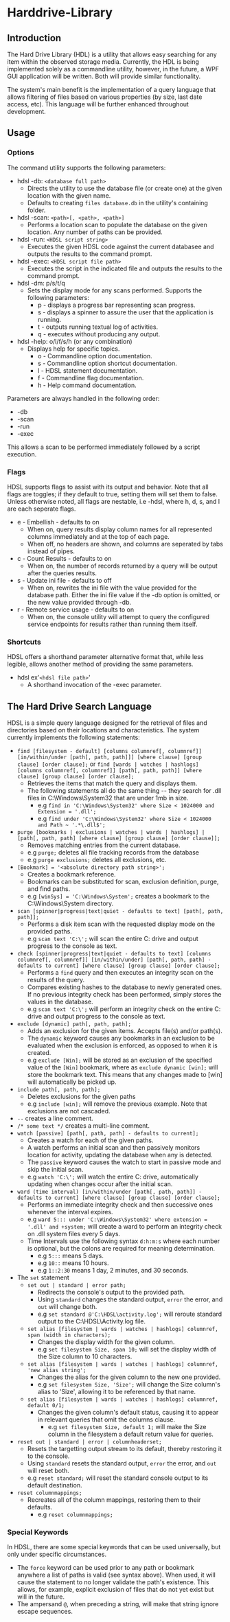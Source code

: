 # Harddrive-Library

## Introduction
The Hard Drive Library (HDL) is a utility that allows easy searching for any item within the observed storage media.  Currently, the HDL is being implemented solely as a commandline utility, however, in the future, a WPF GUI application will be written.  Both will provide similar functionality.

The system's main benefit is the implementation of a query language that allows filtering of files based on various properties (by size, last date access, etc).  This language will be further enhanced throughout development.

## Usage

### Options
The command utility supports the following parameters:
* hdsl -db: `<database full path>`
  * Directs the utility to use the database file (or create one) at the given location with the given name.
  * Defaults to creating `files database.db` in the utility's containing folder.
* hdsl -scan: `<path>[, <path>, <path>]`
  * Performs a location scan to populate the database on the given location.  Any number of paths can be provided.
* hdsl -run: `<HDSL script string>`
  * Executes the given HDSL code against the current databasee and outputs the results to the command prompt.
* hdsl -exec: `<HDSL script file path>`
  * Executes the script in the indicated file and outputs the results to the command prompt.
* hdsl -dm: p/s/t/q
  * Sets the display mode for any scans performed.  Supports the following parameters:
    * p - displays a progress bar representing scan progress.
    * s - displays a spinner to assure the user that the application is running.
    * t - outputs running textual log of activities.
    * q - executes without producing any output.
* hdsl -help: o/l/f/s/h (or any combination)
  * Displays help for specific topics.
    * o - Commandline option documentation.
    * s - Commandline option shortcut documentation.
    * l - HDSL statement documentation.
    * f - Commandline flag documentation.
    * h - Help command documentation.

Parameters are always handled in the following order:
* -db
* -scan
* -run
* -exec

This allows a scan to be performed immediately followed by a script execution.

### Flags 
HDSL supports flags to assist with its output and behavior.  Note that all flags are toggles; if they default to true, setting them will set them to false.  Unless otherwise noted, all flags are nestable, i.e -hdsl, where h, d, s, and l are each seperate flags.
* e - Embellish - defaults to on
  * When on, query results display column names for all represented columns immediately and at the top of each page.
  * When off, no headers are shown, and columns are seperated by tabs instead of pipes.
* c - Count Results - defaults to on
  * When on, the number of records returned by a query will be output after the queries results.
* s - Update ini file - defaults to off
  * When on, rewrites the ini file with the value provided for the database path.  Either the ini file value if the -db option is omitted, or the new value provided through -db.
* r - Remote service usage - defaults to on
  * When on, the console utility will attempt to query the configured service endpoints for results rather than running them itself.

### Shortcuts
HDSL offers a shorthand parameter alternative format that, while less legible, allows another method of providing the same parameters.
* hdsl ex'`<hdsl file path>`'
  * A shorthand invocation of the -exec parameter.

## The Hard Drive Search Language
HDSL is a simple query language designed for the retrieval of files and directories based on their locations and characteristics.  The system currently implements the following statements:
 * `find [filesystem - default] [columns columnref[, columnref]] [in/within/under [path[, path, path]]] [where clause] [group clause] [order clause];` or
   `find [wards | watches | hashlogs] [columns columnref[, columnref]] [path[, path, path]] [where clause] [group clause] [order clause];`
   * Retrieves the items that match the query and displays them.
   * The following statements all do the same thing -- they search for .dll files in C:\Windows\System32 that are under 1mb in size.
     * e.g `find in 'C:\Windows\System32' where Size < 1024000 and Extension = '.dll';`
     * e.g `find under 'C:\Windows\System32' where Size < 1024000 and Path ~ '.*\.dll$';`
 * `purge [bookmarks | exclusions | watches | wards | hashlogs] | [path[, path, path] [where clause] [group clause] [order clause]];`
   * Removes matching entries from the current database.
   * e.g `purge;` deletes all file tracking records from the database
   * e.g `purge exclusions;` deletes all exclusions, etc.
 * `[Bookmark] = '<absolute directory path string>';`
   * Creates a bookmark reference.
   * Bookmarks can be substituted for scan, exclusion definition, purge, and find paths.
   * e.g `[winSys] = 'C:\Windows\System';` creates a bookmark to the C:\Windows\System directory.
 * `scan [spinner|progress|text|quiet - defaults to text] [path[, path, path]];`
   * Performs a disk item scan with the requested display mode on the provided paths.  
   * e.g `scan text 'C:\';` will scan the entire C: drive and output progress to the console as text.
 * `check [spinner|progress|text|quiet - defaults to text] [columns columnref[, columnref]] [in/within/under] [path[, path, path] - defaults to current] [where clause] [group clause] [order clause];`
   * Performs a `find` query and then executes an integrity scan on the results of the query.
   * Compares existing hashes to the database to newly generated ones.  If no previous integrity check has been performed, simply stores the values in the database.
   * e.g `scan text 'C:\';` will perform an integrity check on the entire C: drive and output progress to the console as text.
 * `exclude [dynamic] path[, path, path];` 
   * Adds an exclusion for the given items.  Accepts file(s) and/or path(s).
   * The `dynamic` keyword causes any bookmarks in an exclusion to be evaluated when the exclusion is enforced, as opposed to when it is created.
   * e.g `exclude [Win];` will be stored as an exclusion of the specified value of the `[Win]` bookmark, where as `exclude dynamic [win];` will store the bookmark text.  This means that any changes made to [win] will automatically be picked up.
 * `include path[, path, path];`
   * Deletes exclusions for the given paths
   * e.g `include [win];` will remove the previous example.  Note that exclusions are not cascaded.
 * `--` creates a line comment.
 * `/* some text */` creates a multi-line comment.
 * `watch [passive] [path[, path, path] - defaults to current];`
   * Creates a watch for each of the given paths.  
   * A watch performs an initial scan and then passively monitors location for activity, updating the database when any is detected.
   * The `passive` keyword causes the watch to start in passive mode and skip the initial scan.
   * e.g `watch 'C:\';` will watch the entire C: drive, automatically updating when changes occur after the initial scan.
 * `ward (time interval) [in/within/under [path[, path, path]] - defaults to current] [where clause] [group clause] [order clause];`
   * Performs an immediate integrity check and then successive ones whenever the interval expires.
   * e.g `ward 5::: under 'C:\Windows\System32' where extension = '.dll' and +system;` will create a ward to perform an integrity check on .dll system files every 5 days.
   * Time Intervals use the following syntax `d:h:m:s` where each number is optional, but the colons are required for meaning determination.
     * e.g `5:::` means 5 days.
     * e.g `10::` means 10 hours.
     * e.g `1::2:30` means 1 day, 2 minutes, and 30 seconds.
 * The `set` statement
   * `set out | standard | error path;`
     * Redirects the console's output to the provided path.
     * Using `standard` changes the standard output, `error` the error, and `out` will change both.
     * e.g `set standard @'C:\HDSL\activity.log';` will reroute standard output to the C:\HDSL\Activity.log file.
   * `set alias [filesystem | wards | watches | hashlogs] columnref, span (width in characters);`
     * Changes the display width for the given column.
     * e.g `set filesystem Size, span 10;` will set the display width of the Size column to 10 characters.
   * `set alias [filesystem | wards | watches | hashlogs] columnref, 'new alias string';`
     * Changes the alias for the given column to the new one provided.
     * e.g `set filesystem Size, 'Size';` will change the Size column's alias to 'Size', allowing it to be referenced by that name.
   * `set alias [filesystem | wards | watches | hashlogs] columnref, default 0/1;`
	   * Changes the given column's default status, causing it to appear in relevant queries that omit the columns clause.
		 * e.g `set filesystem Size, default 1;` will make the Size column in the filesystem a default return value for queries.
 * `reset out | standard | error | columnheaderset;`
   * Resets the targetting output stream to its default, thereby restoring it to the console.
   * Using `standard` resets the standard output, `error` the error, and `out` will reset both.
   * e.g `reset standard;` will reset the standard console output to its default destination.
 * `reset columnmappings;`
   * Recreates all of the column mappings, restoring them to their defaults.
	 * e.g `reset columnmappings;`

### Special Keywords
In HDSL, there are some special keywords that can be used universally, but only under specific circumstances.
 * The `force` keyword can be used prior to any path or bookmark anywhere a list of paths is valid (see syntax above).  When used, it will cause the statement to no longer validate the path's existence.  This allows, for example, explicit exclusion of files that do not yet exist but will in the future.
 * The ampersand `@`, when preceding a string, will make that string ignore escape sequences.  